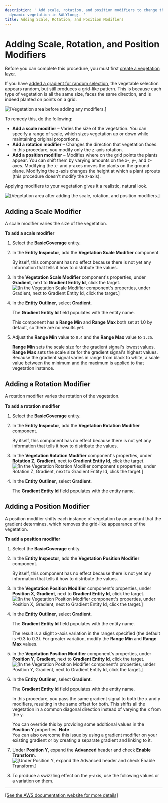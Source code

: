 ```yaml
---
description: ' Add scale, rotation, and position modifiers to change the look of your
  dynamic vegetation in &ALYlong;. '
title: Adding Scale, Rotation, and Position Modifiers
---
```

# Adding Scale, Rotation, and Position Modifiers<a name="dynamic-vegetation-procedures-adding-modifiers"></a>

Before you can complete this procedure, you must first [create a vegetation layer](/docs/userguide/vegetation/procedures-create-vegetation-layer.md)\.

If you have [added a gradient for random selection](/docs/userguide/vegetation/procedures-gradient-random-selection.md), the vegetable selection appears random, but still produces a grid\-like pattern\. This is because each type of vegetation is all the same size, faces the same direction, and is indeed planted on points on a grid\.

![\[Vegetation area before adding any modifiers.\]](/images/userguide/vegetation/dynamic/dynamic-vegetation-procedures-adding-modifiers-before.png)

To remedy this, do the following:
+ **Add a scale modifier** – Varies the size of the vegetation\. You can specify a range of scale, which sizes vegetation up or down while maintaining original proportions\.
+ **Add a rotation modifier** – Changes the direction that vegetation faces\. In this procedure, you modify only the z\-axis rotation\.
+ **Add a position modifier** – Modifies where on the grid points the plants appear\. You can shift them by varying amounts on the x\-, y\-, and z\-axes\. Modifying the x\- and y\-axes moves the plants on the ground plane\. Modifying the z\-axis changes the height at which a plant sprouts \(this procedure doesn't modify the z\-axis\)\.

Applying modifiers to your vegetation gives it a realistic, natural look\.

![\[Vegetation area after adding the scale, rotation, and position modifiers.\]](/images/userguide/vegetation/dynamic/dynamic-vegetation-procedures-adding-modifiers-after.png)

## Adding a Scale Modifier<a name="dynamic-vegetation-adding-scale-modifier"></a>

A scale modifier varies the size of the vegetation\.

**To add a scale modifier**

1. Select the **BasicCoverage** entity\.

1. In the **Entity Inspector**, add the **Vegetation Scale Modifier** component\.

   By itself, this component has no effect because there is not yet any information that tells it how to distribute the values\.

1. In the **Vegetation Scale Modifier** component's properties, under **Gradient**, next to **Gradient Entity Id**, click the target\.  
![\[In the Vegetation Scale Modifier component's properties, under Gradient, next to Gradient Entity Id, click the target.\]](/images/userguide/vegetation/dynamic/dynamic-vegetation-adding-scale-modifier-target.png)

1. In the **Entity Outliner**, select **Gradient**\.

   The **Gradient Entity Id** field populates with the entity name\.

   This component has a **Range Min** and **Range Max** both set at 1\.0 by default, so there are no results yet\.

1. Adjust the **Range Min** value to `0.4` and the **Range Max** value to `1.25`\.

   **Range Min** sets the scale size for the gradient signal's lowest values\. **Range Max** sets the scale size for the gradient signal's highest values\. Because the gradient signal varies in range from black to white, a scale value between the minimum and the maximum is applied to that vegetation instance\.

## Adding a Rotation Modifier<a name="dynamic-vegetation-adding-rotation-modifier"></a>

A rotation modifier varies the rotation of the vegetation\.

**To add a rotation modifier**

1. Select the **BasicCoverage** entity\.

1. In the **Entity Inspector**, add the **Vegetation Rotation Modifier** component\.

   By itself, this component has no effect because there is not yet any information that tells it how to distribute the values\.

1. In the **Vegetation Rotation Modifier** component's properties, under **Rotation Z**, **Gradient**, next to **Gradient Entity Id**, click the target\.  
![\[In the Vegetation Rotation Modifier component's properties, under Rotation Z, Gradient, next to Gradient Entity Id, click the target.\]](/images/userguide/vegetation/dynamic/dynamic-vegetation-adding-rotation-modifier-target.png)

1. In the **Entity Outliner**, select **Gradient**\.

   The **Gradient Entity Id** field populates with the entity name\.

## Adding a Position Modifier<a name="dynamic-vegetation-adding-position-modifier"></a>

A position modifier shifts each instance of vegetation by an amount that the gradient determines, which removes the grid\-like appearance of the vegetation\.

**To add a position modifier**

1. Select the **BasicCoverage** entity\.

1. In the **Entity Inspector**, add the **Vegetation Position Modifier** component\.

   By itself, this component has no effect because there is not yet any information that tells it how to distribute the values\.

1. In the **Vegetation Position Modifier** component's properties, under **Position X**, **Gradient**, next to **Gradient Entity Id**, click the target\.  
![\[In the Vegetation Position Modifier component's properties, under Position X, Gradient, next to Gradient Entity Id, click the target.\]](/images/userguide/vegetation/dynamic/dynamic-vegetation-procedures-adding-modifiers-target.png)

1. In the **Entity Outliner**, select **Gradient**\.

   The **Gradient Entity Id** field populates with the entity name\.

   The result is a slight x\-axis variation in the ranges specified \(the default is \-0\.3 to 0\.3\)\. For greater variation, modify the **Range Min** and **Range Max** values\.

1. In the **Vegetation Position Modifier** component's properties, under **Position Y**, **Gradient**, next to **Gradient Entity Id**, click the target\.  
![\[In the Vegetation Position Modifier component's properties, under Position Y, Gradient, next to Gradient Entity Id, click the target.\]](/images/userguide/vegetation/dynamic/dynamic-vegetation-procedures-adding-modifiers-target-y.png)

1. In the **Entity Outliner**, select **Gradient**\.

   The **Gradient Entity Id** field populates with the entity name\.

   In this procedure, you pass the same gradient signal to both the x and y modifiers, resulting in the same offset for both\. This shifts all the vegetation in a common diagonal direction instead of varying the x from the y\.

   You can override this by providing some additional values in the **Position Y** properties\.
**Note**  
You can also overcome this issue by using a gradient modifier on your existing gradient or by creating a separate gradient and linking to it\.

1. Under **Position Y**, expand the **Advanced** header and check **Enable Transform**\.  
![\[Under Position Y, expand the Advanced header and check Enable Transform.\]](/images/userguide/vegetation/dynamic/dynamic-vegetation-procedures-adding-modifiers-transform.png)

1. To produce a swizzling effect on the y\-axis, use the following values or a variation on them\.  
****    
[\[See the AWS documentation website for more details\]](http://docs.aws.amazon.com/lumberyard/latest/userguide/dynamic-vegetation-procedures-adding-modifiers.html)